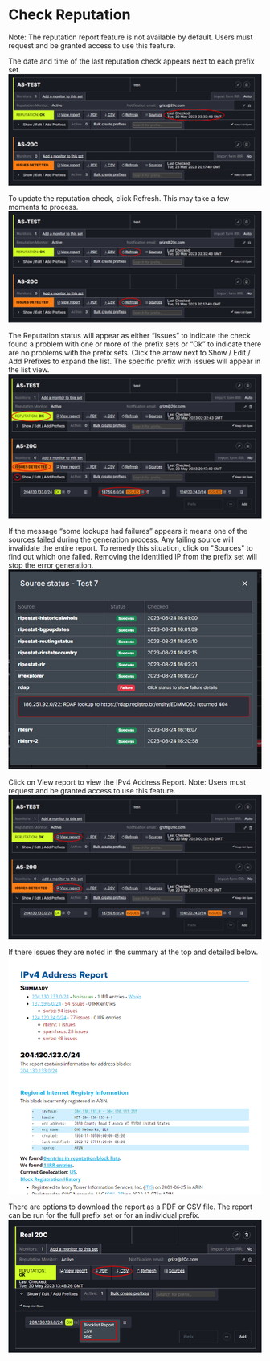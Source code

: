 # Check Reputation

Note: The reputation report feature is not available by default. Users must request and be granted access to use this feature.

The date and time of the last reputation check appears next to each prefix set.
   ![](img/datetime.png)


To update the reputation check, click Refresh. This may take a few moments to process.
   ![](img/refresh.png)


The Reputation status will appear as either “Issues” to indicate the check found a problem with one or more of the prefix sets or “Ok” to indicate there are no problems with the prefix sets. Click the arrow next to Show / Edit / Add Prefixes to expand the list. The specific prefix with issues will appear in the list view.
   ![](img/issuesok.png)

If the message “some lookups had failures” appears it means one of the sources failed during the generation process. Any failing source will invalidate the entire report. To remedy this situation, click on "Sources" to find out which one failed. Removing the identified IP from the prefix set will stop the error generation. 
   ![](img/failuresources.png)

Click on View report to view the IPv4 Address Report. Note: Users must request and be granted access to use this feature.
   ![](img/viewreport.png)

If there issues they are noted in the summary at the top and detailed below. 
   ![](img/report.png)

There are options to download the report as a PDF or CSV file. The report can be run for the full prefix set or for an individual prefix.
   ![](img/download.png)
